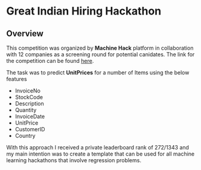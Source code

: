 # Great Indian Hiring Hackathon
## Overview
This competition was organized by <b>Machine Hack</b> platform in collaboration with 12 companies as a screening round for potential canidates. The link for the competition can be found 
[here](https://www.machinehack.com/hackathons/retail_price_prediction_mega_hiring_hackathon/overview).

The task was to predict <b>UnitPrices</b> for a number of Items using the below features
* InvoiceNo	
* StockCode	
* Description	
* Quantity	
* InvoiceDate	
* UnitPrice	
* CustomerID	
* Country

With this approach I received a private leaderboard rank of 272/1343 and my main intention was to create a template that can be used for all machine learning hackathons that involve regression problems.

